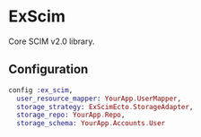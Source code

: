 # ExScim

Core SCIM v2.0 library.

## Configuration

```elixir
config :ex_scim,
  user_resource_mapper: YourApp.UserMapper,
  storage_strategy: ExScimEcto.StorageAdapter,
  storage_repo: YourApp.Repo,
  storage_schema: YourApp.Accounts.User
```

